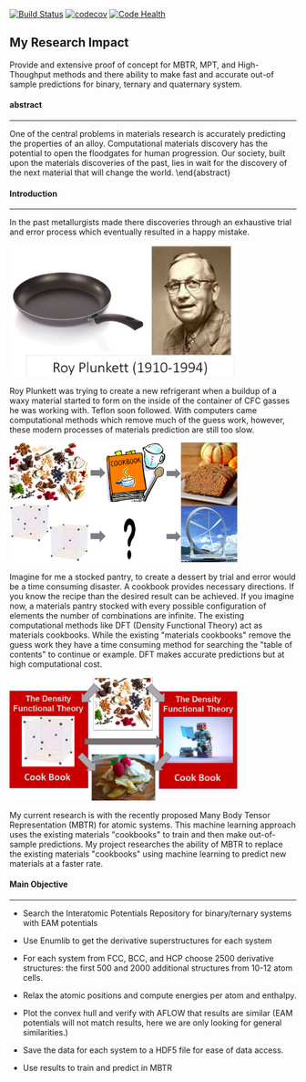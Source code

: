 [![Build Status](https://travis-ci.org/braydenbekker/EAM-MBTR.svg?branch=master)](https://travis-ci.org/braydenbekker/EAM-MBTR)
[![codecov](https://codecov.io/gh/braydenbekker/EAM-MBTR/branch/master/graph/badge.svg)](https://codecov.io/gh/braydenbekker/EAM-MBTR)
[![Code Health](https://landscape.io/github/braydenbekker/EAM-MBTR/master/landscape.svg?style=flat)](https://landscape.io/github/braydenbekker/EAM-MBTR/master)
## My Research Impact


Provide and extensive proof of concept for MBTR, MPT, and High-Thoughput methods
and there ability to make fast and accurate out-of sample predictions for binary, ternary and quaternary system.

#### abstract
-------------

One of the central problems in materials research is accurately predicting the properties of an alloy. Computational materials discovery has the potential to open the floodgates for human progression. Our society, built upon the materials discoveries of the past, lies in wait for the discovery of the next material that will change the world. 
\end{abstract}

#### Introduction
-----------------

In the past metallurgists made there discoveries through an exhaustive trial and error process which eventually resulted in a happy mistake. 

<img src="/ProgramFiles/RoyPlunkett.png" width="400">

Roy Plunkett was trying to create a new refrigerant when a buildup of a waxy material started to form on the inside of the container of CFC gasses he was working with. Teflon soon followed.
With computers came computational methods which remove much of the guess work, however, these modern processes of materials prediction are still too slow. 

<img src="/ProgramFiles/materialscooking.png" width="400">

Imagine for me a stocked pantry, to create a dessert by trial and error would be a time consuming disaster. A cookbook provides necessary directions. If you know the recipe than the desired result can be achieved. If you imagine now, a materials pantry stocked with every possible configuration of elements the number of combinations are infinite. The existing computational methods like DFT (Density Functional Theory) act as materials cookbooks. While the existing "materials cookbooks" remove the guess work they have a time consuming method for searching the "table of contents" to continue or example. DFT makes accurate predictions but at high computational cost.    


<img src="/ProgramFiles/MBTR.png" width="400">

My current research is with the recently proposed Many Body Tensor Representation (MBTR) for atomic systems. This machine learning approach uses the existing materials "cookbooks" to train and then make out-of-sample predictions. My project researches the ability of MBTR to replace the existing materials "cookbooks" using machine learning to predict new materials at a faster rate.

#### Main Objective
-------------------

- Search the Interatomic Potentials Repository for binary/ternary systems with EAM potentials

- Use Enumlib to get the derivative superstructures for each system

- For each system from FCC, BCC, and HCP choose 2500 derivative structures: the first 500 and 2000 additional structures from 10-12 atom cells.  

- Relax the atomic positions and compute energies per atom and enthalpy.

- Plot the convex hull and verify with AFLOW that results are similar (EAM potentials will not match results, here we are only looking for general similarities.)

- Save the data for each system to a HDF5 file for ease of data access.

- Use results to train and predict in MBTR
